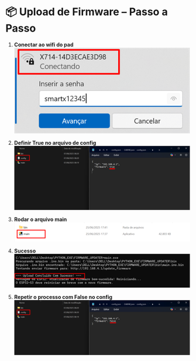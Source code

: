 # 📦 Upload de Firmware – Passo a Passo

1. **Conectar ao wifi do pad**  
   ![](md_imgs/1.png)

2. **Definir True no arquivo de config**
   ![](md_imgs/cfg.png)

3. **Rodar o arquivo main**  
   ![](md_imgs/2.png)

4. **Sucesso**  
   ![](md_imgs/3.png)

5. **Repetir o processo com False no config**
   ![](md_imgs/cfg2.png)
